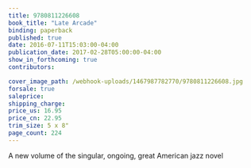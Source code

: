 ```yaml
---
title: 9780811226608
book_title: "Late Arcade"
binding: paperback
published: true
date: 2016-07-11T15:03:00-04:00
publication_date: 2017-02-28T05:00:00-04:00
show_in_forthcoming: true
contributors:

cover_image_path: /webhook-uploads/1467987782770/9780811226608.jpg
forsale: true
saleprice:
shipping_charge:
price_us: 16.95
price_cn: 22.95
trim_size: 5 x 8"
page_count: 224
---
```

A new volume of the singular, ongoing, great American jazz novel

